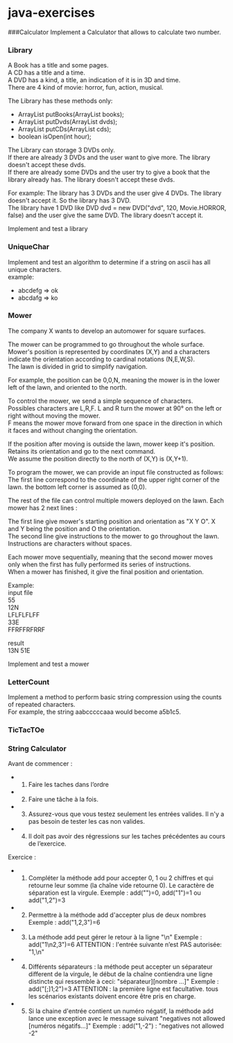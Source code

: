 # java-exercises


###Calculator
Implement a Calculator that allows to calculate two number.


### Library

A Book has a title and some pages.<br/>
A CD has a title and a time.<br/>
A DVD has a kind, a title, an indication of it is in 3D and time.<br/>
There are 4 kind of movie: horror, fun, action, musical.<br/>

The Library has these methods only:
* ArrayList<Book> putBooks(ArrayList<Book> books);
* ArrayList<DVD> putDvds(ArrayList<DVD> dvds);
* ArrayList<CD> putCDs(ArrayList<CD> cds);
* boolean isOpen(int hour);

The Library can storage 3 DVDs only.<br/>
If there are already 3 DVDs and the user want to give more. The library doesn't accept these dvds.<br/>
If there are already some DVDs and the user try to give a book that the library already has. The library doesn't accept these dvds.<br/>

For example:
The library has 3 DVDs and the user give 4 DVDs. The library doesn't accept it. So the library has 3 DVD.<br/>
The library have 1 DVD like DVD dvd = new DVD("dvd", 120, Movie.HORROR, false) and the user give the same DVD. The library doesn't accept it.<br/>

Implement and test a library


### UniqueChar
Implement and test an algorithm to determine if a string on ascii has all unique characters.<br/>
example:<br/>
* abcdefg => ok
* abcdafg => ko


### Mower
The company X wants to develop an auto­mower for square surfaces.<br/>

The mower can be programmed to go throughout the whole surface.<br/>
Mower's position is represented by coordinates (X,Y) and a characters indicate the orientation according to cardinal notations (N,E,W,S).<br/>
The lawn is divided in grid to simplify navigation.<br/>

For example, the position can be 0,0,N, meaning the mower is in the lower left of the lawn, and oriented to the north.<br/>

To control the mower, we send a simple sequence of characters.<br/>
Possibles characters are L,R,F. L and R turn the mower at 90° on the left or right without moving the mower.<br/>
F means the mower move forward from one space in the direction in which it faces and without changing the orientation.<br/>


If the position after moving is outside the lawn, mower keep it's position. Retains its orientation and go to the next command.<br/>
We assume the position directly to the north of (X,Y) is (X,Y+1).<br/>

To program the mower, we can provide an input file constructed as follows:<br/>
The first line correspond to the coordinate of the upper right corner of the lawn. the bottom left corner is assumed as (0,0).<br/>

The rest of the file can control multiple mowers deployed on the lawn. Each mower has 2 next lines :<br/>

The first line give mower's starting position and orientation as "X Y O". X and Y being the position and O the orientation.<br/>
The second line give instructions to the mower to go throughout the lawn. Instructions are characters without spaces.<br/>

Each mower move sequentially, meaning that the second mower moves only when the first has fully performed its series of instructions.<br/>
When a mower has finished, it give the final position and orientation.<br/>

Example:<br/>
input file<br/>
55<br/>
12N<br/>
LFLFLFLFF<br/>
33E<br/>
FFRFFRFRRF<br/>

result<br/>
13N 51E

Implement and test a mower


### LetterCount
Implement a method to perform basic string compression using the counts of repeated characters.<br/>
For example, the string aabcccccaaa would become a5b1c5.

### TicTacTOe

### String Calculator

Avant de commencer :
* 1. Faire les taches dans l’ordre
* 2. Faire une tâche à la fois.
* 3. Assurez-vous que vous testez seulement les entrées valides. Il n'y a pas besoin de tester les cas non valides.
* 4. Il doit pas avoir des régressions sur les taches précédentes au cours de l’exercice.


Exercice :
* 1. Compléter la méthode add pour accepter 0, 1 ou 2 chiffres et qui retourne leur somme (la chaîne vide retourne 0).
   Le caractère de séparation est la virgule.
   Exemple : add("")=0, add("1")=1 ou add("1,2")=3

* 2. Permettre à la méthode add d'accepter plus de deux nombres
   Exemple : add("1,2,3")=6

* 3. La méthode add peut gérer le retour à la ligne "\n"
   Exemple : add("1\n2,3")=6
   ATTENTION : l'entrée suivante n’est PAS autorisée: "1,\n"

* 4. Différents séparateurs : la méthode peut accepter un séparateur different de la virgule,
   le début de la chaîne contiendra une ligne distincte qui ressemble à ceci: "séparateur][nombre ...]"
   Exemple : add("[;]1;2")=3
   ATTENTION : la première ligne est facultative. tous les scénarios existants doivent encore être pris en charge.

* 5. Si la chaine d'entrée contient un numéro négatif, la méthode add lance une exception
   avec le message suivant "negatives not allowed [numéros négatifs...]"
   Exemple : add("1,-2") : "negatives not allowed -2"


